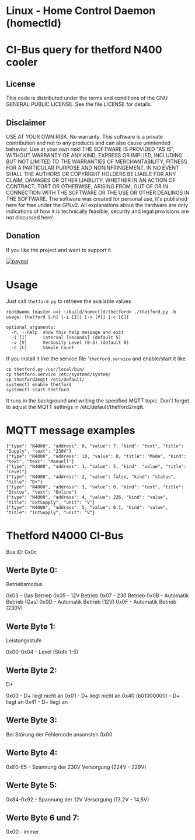 # Linux - Home Control Daemon (homectld)
#  CI-Bus query for thetford N400 cooler

## License
This code is distributed under the terms and conditions of the GNU GENERAL PUBLIC LICENSE. See the file LICENSE for details.

## Disclaimer
USE AT YOUR OWN RISK. No warranty.
This software is a private contribution and not to any products and can also cause unintended behavior. Use at your own risk!
THE SOFTWARE IS PROVIDED "AS IS", WITHOUT WARRANTY OF ANY KIND, EXPRESS OR IMPLIED, INCLUDING BUT NOT LIMITED TO THE WARRANTIES OF MERCHANTABILITY, FITNESS FOR A PARTICULAR PURPOSE AND NONINFRINGEMENT. IN NO EVENT SHALL THE AUTHORS OR COPYRIGHT HOLDERS BE LIABLE FOR ANY CLAIM, DAMAGES OR OTHER LIABILITY, WHETHER IN AN ACTION OF CONTRACT, TORT OR OTHERWISE, ARISING FROM, OUT OF OR IN CONNECTION WITH THE SOFTWARE OR THE USE OR OTHER DEALINGS IN THE SOFTWARE.
The software was created for personal use, it's published here for free under the GPLv2.
All explanations about the hardware are only indications of how it is technically feasible, security and legal provisions are not discussed here!

## Donation
If you like the project and want to support it

[![paypal](https://www.paypalobjects.com/de_DE/DE/i/btn/btn_donate_SM.gif)](https://www.paypal.com/cgi-bin/webscr?cmd=_s-xclick&hosted_button_id=KUF9ZAQ5UTHUN)


# Usage

Just call `thetford.py` to retrieve the available values
```
root@womo {master u=} ~/build/homectld/thetford> ./thetford.py -h
usage: thetford [-h] [-i [I]] [-v [V]] [-c [C]]

optional arguments:
  -h, --help  show this help message and exit
  -i [I]      interval [seconds] (default 5)
  -v [V]      Verbosity Level (0-3) (default 0)
  -c [C]      Sample Count
```

If you install it like the service file '`thetford.service` and enable/start it like
```
cp thetford.py /usr/local/bin/
cp thetford.service /etc/systemd/system/
cp thetford2mqtt /etc/default/
systemctl enable thetford
systemctl start thetford
```
It runs in the background and writing the specified MQTT topic.
Don't forget to adjust the MQTT settings in /etc/default/thetford2mqtt.

# MQTT message examples

```
{"type": "N4000", "address": 0, "value": 7, "kind": "text", "title": "Supply", "text": "230V"}
{"type": "N4000", "address": 10, "value": 0, "title": "Mode", "kind": "text", "text": "Manuell"}
{"type": "N4000", "address": 1, "value": 5, "kind": "value", "title": "Level"}
{"type": "N4000", "address": 2, "value": false, "kind": "status", "title": "D+"}
{"type": "N4000", "address": 3, "value": 0, "kind": "text", "title": "Status", "text": "Online"}
{"type": "N4000", "address": 4, "value": 226, "kind": "value", "title": "ExtSupply", "unit": "V"}
{"type": "N4000", "address": 5, "value": 0.1, "kind": "value", "title": "IntSupply", "unit": "V"}
```

# Thetford N4000 CI-Bus

Bus ID: 0x0c

## Werte Byte 0:
Betriebsmodus

0x03 - Gas Betrieb
0x05 - 12V Betrieb
0x07 - 230 Betrieb
0x0B - Automatik Betrieb (Gas)
0x0D - Automatik Betrieb (12V)
0x0F - Automatik Betrieb (230V)

## Werte Byte 1:
Leistungsstufe

0x00-0x04 - Level (Stufe 1-5)

## Werte Byte 2:
D+

0x00               - D+ liegt nicht an
0x01               - D+ liegt nicht an
0x40 (b01000000)   - D+ liegt an
0x41               - D+ liegt an

## Werte Byte 3:
Bei Störung der Fehlercode ansonsten 0x00

## Werte Byte 4:
0xE0-E5    - Spannung der 230V Versorgung (224V - 229V)

## Werte Byte 5:
0x84-0x92  - Spannung der 12V Versorgung (13,2V - 14,8V)

## Werte Byte 6 und 7:
0x00 - immer
